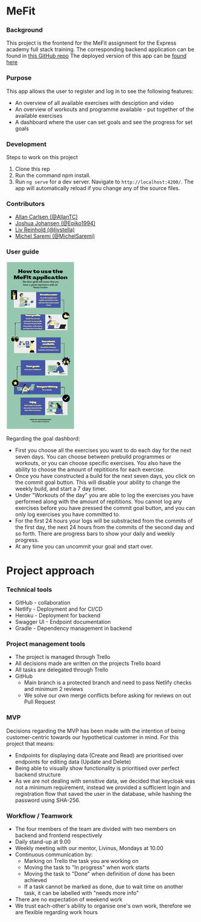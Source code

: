 # MeFit

### Background

This project is the frontend for the MeFit assignment for the Express academy full stack training. The corresponding backend application can be found in [this GitHub repo](https://github.com/Epiko1994/MeFitBackend)
The deployed version of this app can be [found here](https://naughty-kowalevski-13870d.netlify.app/login)

### Purpose

This app allows the user to register and log in to see the following features:

- An overview of all available exercises with desciption and video
- An overview of workouts and programme available - put together of the available exercises
- A dashboard where the user can set goals and see the progress for set goals

### Development

Steps to work on this project

1. Clone this rep
2. Run the command npm install.
3. Run `ng serve` for a dev server. Navigate to `http://localhost:4200/`. The app will automatically reload if you change any of the source files.

### Contributors

- [Allan Carlsen (@AllanTC)](https://github.com/AllanTC)
- [Joshua Johansen (@Epiko1994)](https://github.com/Epiko1994)
- [Liv Reinhold (@livstella)](https://github.com/livstella)
- [Michel Saremi (@MichelSaremi)](https://github.com/MichelSaremi)

### User guide 

![](user-guide.PNG?raw=true)

Regarding the goal dashbord:
- First you choose all the exercises you want to do each day for the next seven days. You can choose between prebuild programmes or workouts, or you can choose specific exercises. You also have the ability to choose the amount of repititions for each exercise.
- Once you have constructed a build for the next seven days, you click on the commit goal button. This will disable your ability to change the weekly build, and start a 7 day timer. 
- Under "Workouts of the day" you are able to log the exercises you have performed along with the amount of repititions. You cannot log any exercises before you have pressed the commit goal button, and you can only log exercises you have committed to.
- For the first 24 hours your logs will be substracted from the commits of the first day, the next 24 hours from the commits of the second day and so forth. There are progress bars to show your daily and weekly progress.
- At any time you can uncommit your goal and start over. 

# Project approach

### Technical tools

- GitHub - collaboration
- Netlify - Deployment and for CI/CD
- Heroku - Deployment for backend
- Swagger UI - Endpoint documentation
- Gradle - Dependency management in backend

### Project management tools

- The project is managed through Trello
- All decisions made are written on the projects Trello board
- All tasks are delegated through Trello
- GitHub
  - Main branch is a protected branch and need to pass Netlify checks and minimum 2 reviews
  - We solve our own merge conflicts before asking for reviews on out Pull Request

### MVP

Decisions regarding the MVP has been made with the intention of being customer-centric towards our hypothetical customer in mind. For this project that means:

- Endpoints for displaying data (Create and Read) are prioritised over endpoints for editing data (Update and Delete)
- Being able to visually show functionality is prioritised over perfect backend structure
- As we are not dealing with sensitive data, we decided that keycloak was not a minimum requirement, instead we provided a sufficient login and registration flow that saved the user in the database, while hashing the password using SHA-256.

### Workflow / Teamwork

- The four members of the team are divided with two members on backend and frontend respectively
- Daily stand-up at 9.00
- Weekly meeting with our mentor, Livinus, Mondays at 10.00
- Continuous communication by:
  - Marking on Trello the task you are working on
  - Moving the task to "In progress" when work starts
  - Moving the task to "Done" when definition of done has been achieved
  - If a task cannot be marked as done, due to wait time on another task, it can be labelled with "needs more info"
- There are no expectation of weekend work
- We trust each-other's ability to organise one's own work, therefore we are flexible regarding work hours
